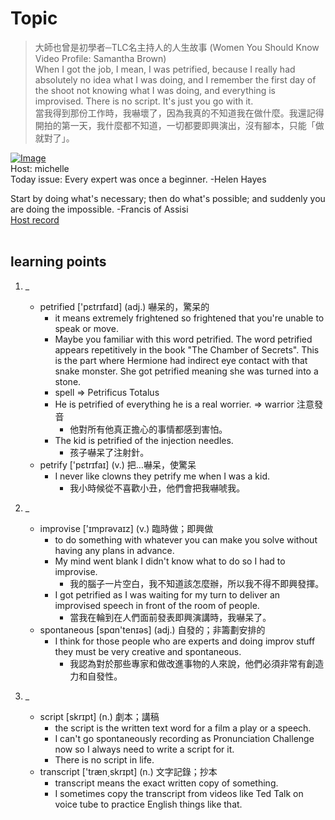 # Topic

> 大師也曾是初學者─TLC名主持人的人生故事 (Women You Should Know Video Profile: Samantha Brown) <br>
> When I got the job, I mean, I was petrified, because I really had absolutely no idea what I was doing, and I remember the first day of the shoot not knowing what I was doing, and everything is improvised. There is no script. It's just you go with it. <br>
> 當我得到那份工作時，我嚇壞了，因為我真的不知道我在做什麼。我還記得開拍的第一天，我什麼都不知道，一切都要即興演出，沒有腳本，只能「做就對了」。 <br>

[![Image](https://cdn.voicetube.com/assets/thumbnails/YNE4_1O4n1M.jpg)](https://www.youtube.com/embed/YNE4_1O4n1M?rel=0&showinfo=0&cc_load_policy=0&controls=1&autoplay=1&iv_load_policy=3&playsinline=1&wmode=transparent&start=146&end=163&enablejsapi=1&origin=https://tw.voicetube.com&widgetid=1)<br>
Host: michelle
<br>Today issue: Every expert was once a beginner. -Helen Hayes



Start by doing what's necessary; then do what's possible; and suddenly you are doing the impossible. -Francis of Assisi
<br>
[Host record](https://cdn.voicetube.com/tmp/everyday_records/Michellesu/2535.mp3)
<br><br>
## learning points
1. _
	* petrified ['pɛtrɪfaɪd] (adj.) 嚇呆的，驚呆的
		- it means extremely frightened so frightened that you're unable to speak or move.
		- Maybe you familiar with this word petrified. The word petrified appears repetitively in the book "The Chamber of Secrets". This is the part where Hermione had indirect eye contact with that snake monster. She got petrified meaning she was turned into a stone.
		- spell  => Petrificus Totalus
		- He is petrified of everything he is a real worrier. => warrior 注意發音
			+ 他對所有他真正擔心的事情都感到害怕。
		- The kid is petrified of the injection needles.
			+ 孩子嚇呆了注射針。
	* petrify ['pɛtrɪfaɪ] (v.) 把…嚇呆，使驚呆
		-  I never like clowns they petrify me when I was a kid.
			+ 我小時候從不喜歡小丑，他們會把我嚇唬我。


2. _
	* improvise ['ɪmprəvaɪz] (v.) 臨時做；即興做
		- to do something with whatever you can make you solve without having any plans in advance.
		- My mind went blank I didn't know what to do so I had to improvise.
			+ 我的腦子一片空白，我不知道該怎麼辦，所以我不得不即興發揮。
		- I got petrified as I was waiting for my turn to deliver an improvised speech in front of the room of people.
			+ 當我在輪到在人們面前發表即興演講時，我嚇呆了。
	* spontaneous [spɑn'tenɪəs] (adj.) 自發的；非籌劃安排的
		- I think for those people who are experts and doing improv stuff they must be very creative and spontaneous.
			+ 我認為對於那些專家和做改進事物的人來說，他們必須非常有創造力和自發性。

3. _
	* script [skrɪpt] (n.) 劇本；講稿
		- the script is the written text word for a film a play or a speech.
		- I can't go spontaneously recording as Pronunciation Challenge now so I always need to write a script for it.
		- There is no script in life.
	* transcript ['træn͵skrɪpt] (n.) 文字記錄；抄本
		- transcript means the exact written copy of something.
		- I sometimes copy the transcript from videos like Ted Talk on voice tube to practice English things like that.
